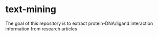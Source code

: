 # text-mining

The goal of this repository is to extract protein-DNA/ligand interaction information from research articles
